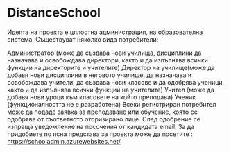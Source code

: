 # DistanceSchool
Идеята на проекта е цялостна администрация, на образователна система. Съществуват няколко вида потребители:

Администратор (може да създава нови училища, дисциплини да назначава и освобождава директори, както и да изпълнява всички функции на директорите и учителите)
Директор на училище(може да добавя нови дисциплини в неговото училище, да назначава и освобождава учители, да създава нови класове и да одобрява ученици, както и да изпълнява всички функции на учителите)
Учител (може да добавя нови уроци към класовете на който преподава)
Ученик (функционалността не е разработена) Всеки регистриран потребител може да подаде заявка за преподаване или обучение, която се одобрява от съответното оторизирано лице. След одобрение се изпраща уведомление на посочения от кандидата email.
За да придобиете по ясна представа за проекта може да посетите : https://schooladmin.azurewebsites.net/
